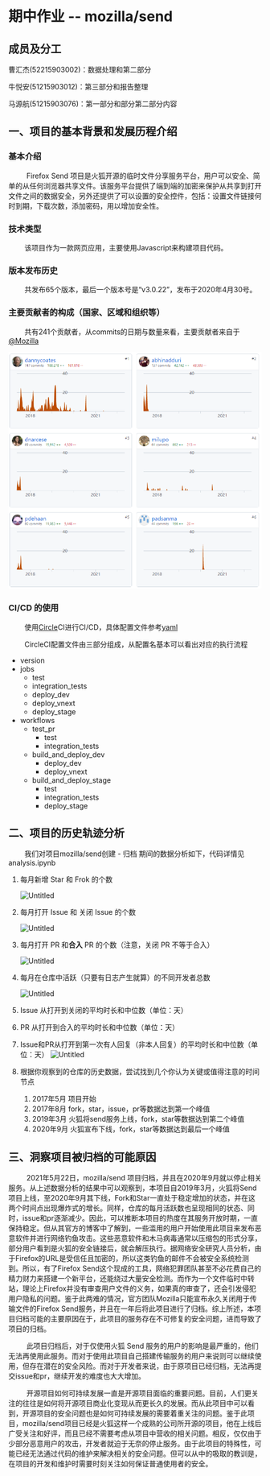 # 期中作业 -- mozilla/send

## 成员及分工
曹汇杰(52215903002)：数据处理和第二部分

牛悦安(51215903012)：第三部分和报告整理

马源航(51215903076)：第一部分和部分第二部分内容

## 一、项目的基本背景和发展历程介绍

### 基本介绍

&emsp; &emsp; Firefox Send 项目是火狐开源的临时文件分享服务平台，用户可以安全、简单的从任何浏览器共享文件。该服务平台提供了端到端的加密来保护从共享到打开文件之间的数据安全，另外还提供了可以设置的安全控件，包括：设置文件链接何时到期，下载次数，添加密码，用以增加安全性。

### 技术类型

&emsp; &emsp;该项目作为一款网页应用，主要使用Javascript来构建项目代码。

### 版本发布历史

&emsp; &emsp;共发布65个版本，最后一个版本号是“v3.0.22”，发布于2020年4月30号。

### 主要贡献者的构成（国家、区域和组织等）

&emsp; &emsp;共有241个贡献者，从commits的日期与数量来看，主要贡献者来自于[@Mozilla](https://github.com/mozilla)

![Untitled](pic/contributor.png)

### CI/CD 的使用

&emsp; &emsp;使用[Circle](https://circleci.com/)CI进行CI/CD，具体配置文件参考[yaml](https://github.com/mozilla/send/blob/master/.circleci/config.yml)

&emsp; &emsp;CircleCI配置文件由三部分组成，从配置名基本可以看出对应的执行流程

- version
- jobs
    - test
    - integration_tests
    - deploy_dev
    - deploy_vnext
    - deploy_stage
- workflows
    - test_pr
        - test
        - integration_tests
    - build_and_deploy_dev
        - deploy_dev
        - deploy_vnext
    - build_and_deploy_stage
        - test
        - integration_tests
        - deploy_stage

## 二、项目的历史轨迹分析

&emsp; &emsp;我们对项目mozilla/send创建 - 归档 期间的数据分析如下，代码详情见 analysis.ipynb

1. 每月新增 Star 和 Frok 的个数
    
    ![Untitled](pic/Untitled%201.png)
    
2. 每月打开 Issue 和 关闭 Issue 的个数
    
    ![Untitled](pic/Untitled%202.png)
    
3.  每月打开 PR 和**合入** PR 的个数（注意，关闭 PR 不等于合入）
        
    ![Untitled](pic/Untitled%203.png)
        
4.  每月在仓库中活跃（只要有日志产生就算）的不同开发者总数
        
    ![Untitled](pic/Untitled%204.png)
        
5.  Issue 从打开到关闭的平均时长和中位数（单位：天）
6.  PR 从打开到合入的平均时长和中位数（单位：天）
7.  Issue和PR从打开到第一次有人回复（非本人回复）的平均时长和中位数（单位：天）
    ![Untitled](pic/Untitled%205.png)
8.  根据你观察到的仓库的历史数据，尝试找到几个你认为关键或值得注意的时间节点
    1. 2017年5月 项目开始
    2. 2017年8月 fork，star，issue，pr等数据达到第一个峰值
    3. 2019年3月 火狐将send服务上线，fork，star等数据达到第二个峰值
    4. 2020年9月 火狐宣布下线，fork，star等数据达到最后一个峰值

## 三、洞察项目被归档的可能原因

&emsp; &emsp; 2021年5月22日，mozilla/send 项目归档，并且在2020年9月就以停止相关服务。从上述数据分析的结果中可以观察到，本项目自2019年3月，火狐将Send项目上线，至2020年9月其下线，Fork和Star一直处于稳定增加的状态，并在这两个时间点出现爆炸式的增长。同样，仓库的每月活跃数也呈现相同的状态、同时，issue和pr逐渐减少。因此，可以推断本项目的热度在其服务开放时期，一直保持稳定。但从其官方的博客中了解到，一些滥用的用户开始使用此项目来发布恶意软件并进行网络钓鱼攻击。这些恶意软件和木马病毒通常以压缩包的形式分享，部分用户看到是火狐的安全链接后，就会解压执行。据网络安全研究人员分析，由于Firefox的URL是受信任且加密的，所以这类钓鱼的邮件不会被安全系统检测到。所以，有了Firefox Send这个现成的工具，网络犯罪团队甚至不必花费自己的精力财力来搭建一个新平台，还能绕过大量安全检测。而作为一个文件临时中转站，理论上Firefox并没有审查用户文件的义务，如果真的审查了，还会引发侵犯用户隐私的问题。鉴于此两难的情况，官方团队Mozilla只能宣布永久关闭用于传输文件的Firefox Send服务，并且在一年后将此项目进行了归档。综上所述，本项目归档可能的主要原因在于，此项目的服务存在不可修复的安全问题，进而导致了项目的归档。

&emsp; &emsp; 此项目归档后，对于仅使用火狐 Send 服务的用户的影响是最严重的，他们无法再使用此服务。而对于使用此项目自己搭建传输服务的用户来说则可以继续使用，但存在潜在的安全风险。而对于开发者来说，由于原项目已经归档，无法再提交issue和pr，继续开发的难度也大大增加。

&emsp; &emsp; 开源项目如何可持续发展一直是开源项目面临的重要问题。目前，人们更关注的往往是如何将开源项目商业化变现从而更长久的发展。而从此项目中可以看到，开源项目的安全问题也是如何可持续发展的需要着重关注的问题。鉴于此项目，mozilla/send项目已经是火狐这样一个成熟的公司所开源的项目，他在上线后广受关注和好评，而且已经不需要考虑从项目中营收的相关问题。相反，仅仅由于少部分恶意用户的攻击，开发者就迫于无奈的停止服务。由于此项目的特殊性，可能已经无法通过代码的维护来解决相关的安全问题。但可以从中的吸取的教训是，在项目的开发和维护时需要时刻关注如何保证普通使用者的安全。